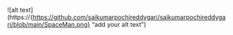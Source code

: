 ![alt text](https://{https://github.com/saikumarpochireddygari/saikumarpochireddygari/blob/main/SpaceMan.png} “add your alt text”)
